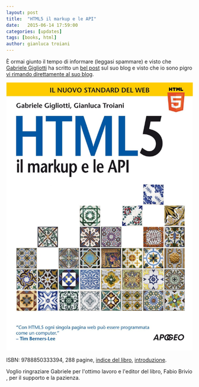 ```yaml
---
layout: post
title:  "HTML5 il markup e le API"
date:   2015-06-14 17:59:00
categories: [updates]
tags: [books, html]
author: gianluca troiani
---
```


È ormai giunto il tempo di informare (leggasi spammare) e visto che [Gabriele Gigliotti][ggblog] ha scritto un [bel post][ggblogpost] sul suo blog e visto che io sono pigro [vi rimando direttamente al suo blog][ggblogpost].

[![La famiglia si allarga](/images/html5-il-markup-e-le-api.jpg)][schedadellibro]

ISBN: 9788850333394, 288 pagine, [indice del libro][indice], [introduzione][introduzione].


Voglio ringraziare Gabriele per l'ottimo lavoro e l'editor del libro, Fabio Brivio​, per il supporto e la pazienza.﻿

[ggblog]:			http://blog.gigliotti.it/
[ggblogpost]:		http://blog.gigliotti.it/2015/06/14/html5-il-markup-e-le-api/
[schedadellibro]:	http://www.apogeonline.com/libri/9788850333394/scheda
[indice]:			http://www.apogeonline.com/2015/libri/9788850333394/allegati/pubblic/3339_indice.pdf
[esempi]:			http://www.apogeonline.com/2015/libri/9788850333394/allegati/pubblic/3339_fileEsempio.zip
[introduzione]:		http://www.apogeonline.com/2015/libri/9788850333394/allegati/pubblic/3339_introduzione.pdf